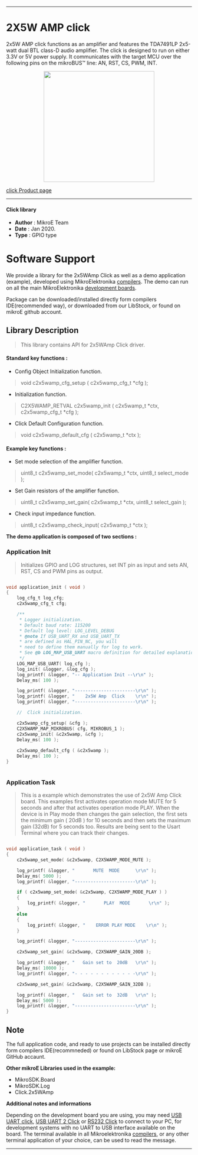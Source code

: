 
---
# 2X5W AMP click

 2x5W AMP click functions as an amplifier and features the TDA7491LP 2x5-watt dual BTL class-D audio amplifier. The click is designed to run on either 3.3V or 5V power supply. It communicates with the target MCU over the following pins on the mikroBUS™ line: AN, RST, CS, PWM, INT.

<p align="center">
  <img src="https://download.mikroe.com/images/click_for_ide/2x5wamp_click.png" height=300px>
</p>

[click Product page](https://www.mikroe.com/2x5w-amp-click)

---


#### Click library 

- **Author**        : MikroE Team
- **Date**          : Jan 2020.
- **Type**          : GPIO type


# Software Support

We provide a library for the 2x5WAmp Click 
as well as a demo application (example), developed using MikroElektronika 
[compilers](https://shop.mikroe.com/compilers). 
The demo can run on all the main MikroElektronika [development boards](https://shop.mikroe.com/development-boards).

Package can be downloaded/installed directly form compilers IDE(recommended way), or downloaded from our LibStock, or found on mikroE github account. 

## Library Description

> This library contains API for 2x5WAmp Click driver.

#### Standard key functions :

- Config Object Initialization function.
> void c2x5wamp_cfg_setup ( c2x5wamp_cfg_t *cfg ); 
 
- Initialization function.
> C2X5WAMP_RETVAL c2x5wamp_init ( c2x5wamp_t *ctx, c2x5wamp_cfg_t *cfg );

- Click Default Configuration function.
> void c2x5wamp_default_cfg ( c2x5wamp_t *ctx );


#### Example key functions :

- Set mode selection of the amplifier function. 
> uint8_t c2x5wamp_set_mode( c2x5wamp_t *ctx, uint8_t select_mode );

- Set Gain resistors of the amplifier function.
> uint8_t c2x5wamp_set_gain( c2x5wamp_t *ctx, uint8_t select_gain );

- Check input impedance function.
> uint8_t c2x5wamp_check_input( c2x5wamp_t *ctx );


**The demo application is composed of two sections :**

### Application Init 

>
> Initializes GPIO and LOG structures,
> set INT pin as input and sets AN, RST, CS and PWM pins as output.
> 

```c

void application_init ( void )
{
    log_cfg_t log_cfg;
    c2x5wamp_cfg_t cfg;

    /** 
     * Logger initialization.
     * Default baud rate: 115200
     * Default log level: LOG_LEVEL_DEBUG
     * @note If USB_UART_RX and USB_UART_TX 
     * are defined as HAL_PIN_NC, you will 
     * need to define them manually for log to work. 
     * See @b LOG_MAP_USB_UART macro definition for detailed explanation.
     */
    LOG_MAP_USB_UART( log_cfg );
    log_init( &logger, &log_cfg );
    log_printf( &logger, "-- Application Init --\r\n" );
    Delay_ms( 100 );

    log_printf( &logger, "-----------------------\r\n" );
    log_printf( &logger, "    2x5W Amp  Click    \r\n" );
    log_printf( &logger, "-----------------------\r\n" );

    //  Click initialization.

    c2x5wamp_cfg_setup( &cfg );
    C2X5WAMP_MAP_MIKROBUS( cfg, MIKROBUS_1 );
    c2x5wamp_init( &c2x5wamp, &cfg );
    Delay_ms( 100 );
    
    c2x5wamp_default_cfg ( &c2x5wamp );
    Delay_ms( 100 );
}
  
```

### Application Task

>
> This is a example which demonstrates the use of 2x5W Amp Click board.
> This examples first activates operation mode MUTE for 5 seconds and after that activates operation mode PLAY.
> When the device is in Play mode then changes the gain selection, the first sets the minimum gain ( 20dB ) for 10 seconds
> and then sets the maximum gain (32dB) for 5 seconds too.
> Results are being sent to the Usart Terminal where you can track their changes.
> 

```c

void application_task ( void )
{
    c2x5wamp_set_mode( &c2x5wamp, C2X5WAMP_MODE_MUTE );

    log_printf( &logger, "       MUTE  MODE      \r\n" );
    Delay_ms( 5000 );
    log_printf( &logger, "-----------------------\r\n" );

    if ( c2x5wamp_set_mode( &c2x5wamp, C2X5WAMP_MODE_PLAY ) )
    {
        log_printf( &logger, "       PLAY  MODE       \r\n" );
    }
    else
    {
        log_printf( &logger, "    ERROR PLAY MODE    \r\n" );
    }

    log_printf( &logger, "-----------------------\r\n" );

    c2x5wamp_set_gain( &c2x5wamp, C2X5WAMP_GAIN_20DB );

    log_printf( &logger, "   Gain set to  20dB   \r\n" );
    Delay_ms( 10000 );
    log_printf( &logger, "- - - - - - - - - - - -\r\n" );

    c2x5wamp_set_gain( &c2x5wamp, C2X5WAMP_GAIN_32DB );

    log_printf( &logger, "   Gain set to  32dB   \r\n" );
    Delay_ms( 5000 );
    log_printf( &logger, "-----------------------\r\n" );
}

```

## Note

The full application code, and ready to use projects can be  installed directly form compilers IDE(recommneded) or found on LibStock page or mikroE GitHub accaunt.

**Other mikroE Libraries used in the example:** 

- MikroSDK.Board
- MikroSDK.Log
- Click.2x5WAmp

**Additional notes and informations**

Depending on the development board you are using, you may need 
[USB UART click](https://shop.mikroe.com/usb-uart-click), 
[USB UART 2 Click](https://shop.mikroe.com/usb-uart-2-click) or 
[RS232 Click](https://shop.mikroe.com/rs232-click) to connect to your PC, for 
development systems with no UART to USB interface available on the board. The 
terminal available in all Mikroelektronika 
[compilers](https://shop.mikroe.com/compilers), or any other terminal application 
of your choice, can be used to read the message.



---
